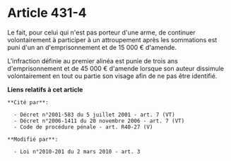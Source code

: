 # Article 431-4

Le fait, pour celui qui n'est pas porteur d'une arme, de continuer volontairement à participer à un attroupement après les
sommations est puni d'un an d'emprisonnement et de 15 000  € d'amende.

L'infraction définie au premier alinéa est punie de trois ans d'emprisonnement et de 45 000 € d'amende lorsque son auteur
dissimule volontairement en tout ou partie son visage afin de ne pas être identifié.

**Liens relatifs à cet article**

	**Cité par**:

	  - Décret n°2001-583 du 5 juillet 2001 - art. 7 (VT)
	  - Décret n°2006-1411 du 20 novembre 2006 - art. 7 (VT)
	  - Code de procédure pénale - art. R40-27 (V)

	**Modifié par**:

	  - Loi n°2010-201 du 2 mars 2010 - art. 3
